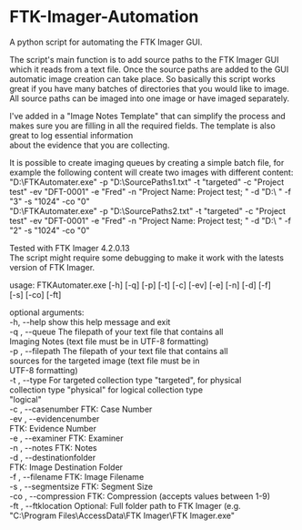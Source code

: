 
# FTK-Imager-Automation  
A python script for automating the FTK Imager GUI.  

The script's main function is to add source paths to the FTK Imager GUI which it reads from a text file. Once the source paths are added to the GUI automatic image creation can take place.
So basically this script works great if you have many batches of directories that you would like to image. All source paths can be imaged into one image or have imaged separately.  

I've added in a "Image Notes Template" that can simplify the process and makes sure you are filling in all the required fields. The template is also great to log essential information  
about the evidence that you are collecting.  

It is possible to create imaging queues by creating a simple batch file, for example the following content will create two images with different content:  
"D:\FTKAutomater.exe"  -p "D:\SourcePaths1.txt" -t "targeted" -c "Project test" -ev "DFT-0001" -e "Fred" -n "Project Name: Project test; " -d "D:\ " -f "3" -s "1024" -co "0"  
"D:\FTKAutomater.exe"  -p "D:\SourcePaths2.txt" -t "targeted" -c "Project test" -ev "DFT-0001" -e "Fred" -n "Project Name: Project test; " -d "D:\ " -f "2" -s "1024" -co "0"  


Tested with FTK Imager 4.2.0.13  
The script might require some debugging to make it work with the latests version of FTK Imager.  

usage: FTKAutomater.exe [-h] [-q] [-p] [-t] [-c] [-ev] [-e] [-n] [-d] [-f]  
                                             [-s] [-co] [-ft]  

optional arguments:  
  -h, --help            					show this help message and exit  
  -q , --queue         					The filepath of your text file that contains all  
						                        Imaging Notes (text file must be in UTF-8 formatting)  
  -p , --filepath       					The filepath of your text file that contains all  
						                        sources for the targeted image (text file must be in  
						                        UTF-8 formatting)  
  -t , --type           					For targeted collection type "targeted", for physical  
						                        collection type "physical" for logical collection type  
						                        "logical"  
  -c , --casenumber     			FTK: Case Number  
  -ev , --evidencenumber  
						                        FTK: Evidence Number  
  -e , --examiner       				FTK: Examiner  
  -n , --notes          					FTK: Notes  
  -d , --destinationfolder  
						                        FTK: Image Destination Folder  
  -f , --filename       				FTK: Image Filename  
  -s , --segmentsize    			FTK: Segment Size  
  -co , --compression   			FTK: Compression (accepts values between 1-9)  
  -ft , --ftklocation   				Optional: Full folder path to FTK Imager (e.g.  
						                        "C:\Program Files\AccessData\FTK Imager\FTK Imager.exe"  
                        
